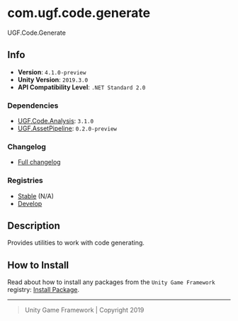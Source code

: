 # com.ugf.code.generate

UGF.Code.Generate

## Info

- **Version**: `4.1.0-preview`
- **Unity Version**: `2019.3.0`
- **API Compatibility Level**: `.NET Standard 2.0`

### Dependencies

- [UGF.Code.Analysis](https://github.com/unity-game-framework/ugf-code-analysis): `3.1.0`
- [UGF.AssetPipeline](https://github.com/unity-game-framework/ugf-assetpipeline): `0.2.0-preview`

### Changelog

- [Full changelog][1]

### Registries

- [Stable][2] (N/A)
- [Develop][3]

## Description

Provides utilities to work with code generating.

## How to Install

Read about how to install any packages from the `Unity Game Framework` registry: [Install Package][4].

---
> Unity Game Framework | Copyright 2019

[1]: changelog.md
[2]: https://bintray.com/unity-game-framework/stable/com.ugf.code.generate
[3]: https://bintray.com/unity-game-framework/dev/com.ugf.code.generate
[4]: https://github.com/unity-game-framework/ugf-documentation/wiki/Install-Package
